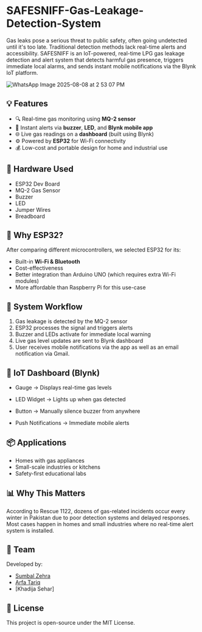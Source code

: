 # SAFESNIFF-Gas-Leakage-Detection-System
Gas leaks pose a serious threat to public safety, often going undetected until it's too late. Traditional detection methods lack real-time alerts and accessibility. SAFESNIFF is an IoT-powered, real-time LPG gas leakage detection and alert system that detects harmful gas presence, triggers immediate local alarms, and sends instant mobile notifications via the Blynk IoT platform.

![WhatsApp Image 2025-08-08 at 2 53 07 PM](https://github.com/user-attachments/assets/6d0ae678-4535-4097-a4c2-d8ab875ff9f9)

## 💡 Features
- 🔍 Real-time gas monitoring using **MQ-2 sensor**
- 📲 Instant alerts via **buzzer**, **LED**, and **Blynk mobile app**
- 🌐 Live gas readings on a **dashboard** (built using Blynk)
- ⚙️ Powered by **ESP32** for Wi-Fi connectivity
- 💰 Low-cost and portable design for home and industrial use

## 🔧 Hardware Used
- ESP32 Dev Board  
- MQ-2 Gas Sensor  
- Buzzer  
- LED  
- Jumper Wires  
- Breadboard  

## 🧠 Why ESP32?
After comparing different microcontrollers, we selected ESP32 for its:
- Built-in **Wi-Fi & Bluetooth**
- Cost-effectiveness
- Better integration than Arduino UNO (which requires extra Wi-Fi modules)
- More affordable than Raspberry Pi for this use-case

## 🔁 System Workflow
1. Gas leakage is detected by the MQ-2 sensor  
2. ESP32 processes the signal and triggers alerts  
3. Buzzer and LEDs activate for immediate local warning  
4. Live gas level updates are sent to Blynk dashboard  
5. User receives mobile notifications via the app as well as an email notification via Gmail.

## 📲 IoT Dashboard (Blynk)
- Gauge → Displays real-time gas levels

- LED Widget → Lights up when gas detected
- Button → Manually silence buzzer from anywhere
- Push Notifications → Immediate mobile alerts

## 📦 Applications
- Homes with gas appliances  
- Small-scale industries or kitchens  
- Safety-first educational labs  

## 📊 Why This Matters
According to Rescue 1122, dozens of gas-related incidents occur every winter in Pakistan due to poor detection systems and delayed responses. Most cases happen in homes and small industries where no real-time alert system is installed.

## 👥 Team
Developed by:
- [Sumbal Zehra](www.linkedin.com/in/sumbal-zehra-ba14461b6)
- [Arfa Tariq](www.linkedin.com/in/arfa-tariq-1008a8300)
- [Khadija Sehar]

## 📜 License
This project is open-source under the MIT License.




